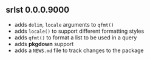 ## srlst 0.0.0.9000

- adds `delim`, `locale` arguments to `qfmt()`
- adds `locale()` to support different formatting styles
- adds `qfmt()` to format a list to be used in a query
- adds **pkgdown** support
- adds a `NEWS.md` file to track changes to the package



